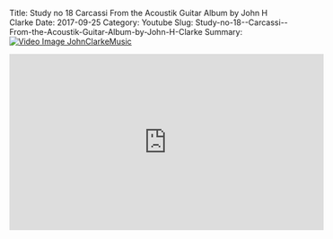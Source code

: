 Title: Study no 18  Carcassi  From the Acoustik Guitar Album by John H Clarke
Date: 2017-09-25
Category: Youtube
Slug: Study-no-18--Carcassi--From-the-Acoustik-Guitar-Album-by-John-H-Clarke
Summary: <a href="/Study-no-18--Carcassi--From-the-Acoustik-Guitar-Album-by-John-H-Clarke.html/"><img src="https://i.ytimg.com/vi/7YtseP07LtY/hqdefault.jpg" alt="Video Image JohnClarkeMusic"></a>

<iframe width="560" height="315" src="https://www.youtube.com/embed/7YtseP07LtY" title="YouTube video player" frameborder="0" allow="accelerometer; autoplay; clipboard-write; encrypted-media; gyroscope; picture-in-picture" allowfullscreen></iframe>

